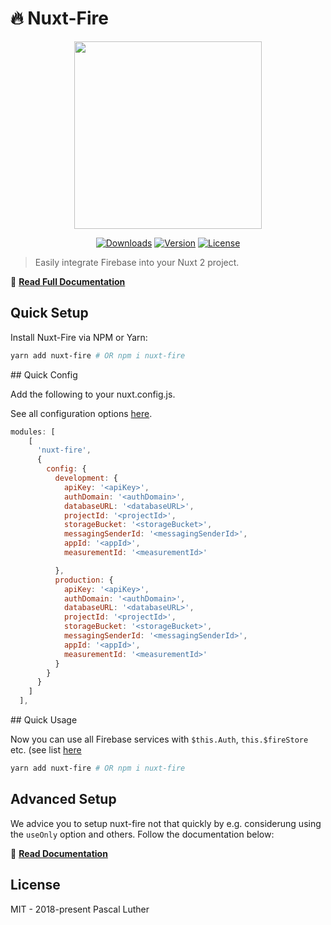 # 🔥 Nuxt-Fire

<p align="center"><img align="center" height="300px" src="https://nuxt-fire-demo.firebaseapp.com/logo_text.png"/></p>

<p align="center">
  <a href="https://www.npmjs.com/package/nuxt-fire"><img src="https://badgen.net/npm/dm/nuxt-fire" alt="Downloads"></a>
  <a href="https://www.npmjs.com/package/nuxt-fire"><img src="https://badgen.net/npm/v/nuxt-fire" alt="Version"></a>
  <a href="https://www.npmjs.com/package/nuxt-fire"><img src="https://badgen.net/npm/license/nuxt-fire" alt="License"></a>
 </p>
</p>

> Easily integrate Firebase into your Nuxt 2 project.

📖 [**Read Full Documentation**](https://nuxtfire.netlify.com/)

## Quick Setup

Install Nuxt-Fire via NPM or Yarn:

```bash
yarn add nuxt-fire # OR npm i nuxt-fire
```

## Quick Config

Add the following to your nuxt.config.js.

See all configuration options [here](https://nuxtfire.netlify.com/options/).

```js
modules: [
    [
      'nuxt-fire',
      {
        config: {
          development: {
            apiKey: '<apiKey>',
            authDomain: '<authDomain>',
            databaseURL: '<databaseURL>',
            projectId: '<projectId>',
            storageBucket: '<storageBucket>',
            messagingSenderId: '<messagingSenderId>',
            appId: '<appId>',
            measurementId: '<measurementId>'

          },
          production: {
            apiKey: '<apiKey>',
            authDomain: '<authDomain>',
            databaseURL: '<databaseURL>',
            projectId: '<projectId>',
            storageBucket: '<storageBucket>',
            messagingSenderId: '<messagingSenderId>',
            appId: '<appId>',
            measurementId: '<measurementId>'
          }
        }
      }
    ]
  ],
```

## Quick Usage

Now you can use all Firebase services with `$this.Auth`, `this.$fireStore` etc. (see list [here](https://nuxtfire.netlify.com/usage/)

```bash
yarn add nuxt-fire # OR npm i nuxt-fire
```

## Advanced Setup

We advice you to setup nuxt-fire not that quickly by e.g. considerung using the `useOnly` option and others. Follow the documentation below:

📖 [**Read Documentation**](https://nuxtfire.netlify.com/)

## License

MIT - 2018-present Pascal Luther
